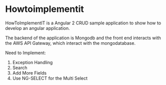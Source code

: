 # Howtoimplementit

HowToImplementIT is a Angular 2 CRUD sample application to show how to develop an angular application.

The backend of the application is Mongodb and the front end interacts with the AWS API Gateway, which interact with the mongodatabase.

Need to Implement:

1. Exception Handling
2. Search
3. Add More Fields
4. Use NG-SELECT for the Multi Select
